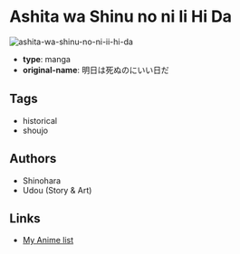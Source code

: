 # Ashita wa Shinu no ni Ii Hi Da

![ashita-wa-shinu-no-ni-ii-hi-da](https://cdn.myanimelist.net/images/manga/3/87229.jpg)

-   **type**: manga
-   **original-name**: 明日は死ぬのにいい日だ

## Tags

-   historical
-   shoujo

## Authors

-   Shinohara
-   Udou (Story & Art)

## Links

-   [My Anime list](https://myanimelist.net/manga/49313/Ashita_wa_Shinu_no_ni_Ii_Hi_Da)
